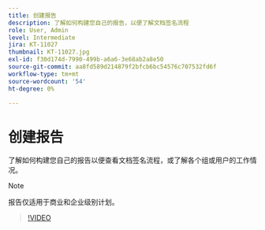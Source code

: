 ```yaml
---
title: 创建报告
description: 了解如何构建您自己的报告，以便了解文档签名流程
role: User, Admin
level: Intermediate
jira: KT-11027
thumbnail: KT-11027.jpg
exl-id: f30d174d-7990-499b-a6a6-3e68ab2a8e50
source-git-commit: aa8fd589d214879f2bfcb6bc54576c707532fd6f
workflow-type: tm+mt
source-wordcount: '54'
ht-degree: 0%

---
```


# 创建报告

了解如何构建您自己的报告以便查看文档签名流程，或了解各个组或用户的工作情况。

>[!NOTE]
>
>报告仅适用于商业和企业级别计划。

>[!VIDEO](https://video.tv.adobe.com/v/346754?quality=12&learn=on&hidetitle=true)
